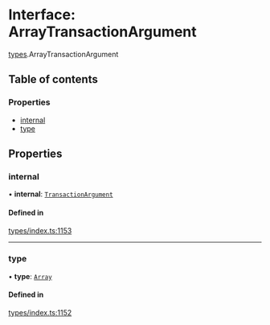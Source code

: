 # Interface: ArrayTransactionArgument

[types](../wiki/types).ArrayTransactionArgument

## Table of contents

### Properties

- [internal](../wiki/types.ArrayTransactionArgument#internal)
- [type](../wiki/types.ArrayTransactionArgument#type)

## Properties

### internal

• **internal**: [`TransactionArgument`](../wiki/types#transactionargument)

#### Defined in

[types/index.ts:1153](https://github.com/PolymeshAssociation/polymesh-sdk/blob/46129005/src/types/index.ts#L1153)

___

### type

• **type**: [`Array`](../wiki/types.TransactionArgumentType#array)

#### Defined in

[types/index.ts:1152](https://github.com/PolymeshAssociation/polymesh-sdk/blob/46129005/src/types/index.ts#L1152)
